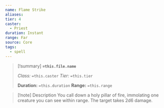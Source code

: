 ```yaml
---
name: Flame Strike
aliases: 
tier: 4
caster:
  - Priest
duration: Instant
range: Far
source: Core
tags:
  - spell
---
```


> [!summary] **`=this.file.name`**
> 
> *Class:* `=this.caster`
> *Tier:* `=this.tier`
> 
> **Duration:** `=this.duration`
> **Range:** `=this.range`

>[!note] Description
> You call down a holy pillar of fire, immolating one creature you can see within range. The target takes 2d6 damage.